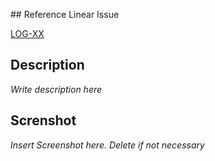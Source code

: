 ## Reference Linear Issue

[LOG-XX](https://linear.app/mgenetwork/issue/LOG-XX)

## Description 

_Write description here_

## Screnshot

_Insert Screenshot here. Delete if not necessary_


